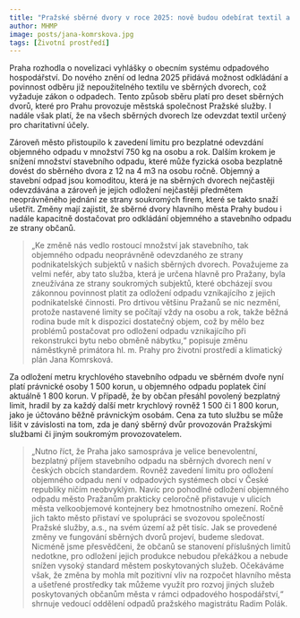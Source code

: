 ```yaml
---
title: "Pražské sběrné dvory v roce 2025: nově budou odebírat textil a upraví limity pro objemný a stavební odpad"
author: MHMP
image: posts/jana-komrskova.jpg
tags: [Životní prostředí]
---
```


Praha rozhodla o novelizaci vyhlášky o obecním systému odpadového hospodářství. Do nového znění od ledna 2025 přidává možnost odkládání a povinnost odběru již nepoužitelného textilu ve sběrných dvorech, což vyžaduje zákon o odpadech. Tento způsob sběru platí pro deset sběrných dvorů, které pro Prahu provozuje městská společnost Pražské služby. I nadále však platí, že na všech sběrných dvorech lze odevzdat textil určený pro charitativní účely. 

Zároveň město přistoupilo k zavedení limitu pro bezplatné odevzdání objemného odpadu v množství 750 kg na osobu a rok. Dalším krokem je snížení množství stavebního odpadu, které může fyzická osoba bezplatně dovést do sběrného dvora z 12 na 4 m3 na osobu ročně. Objemný a stavební odpad jsou komoditou, která je na sběrných dvorech nejčastěji odevzdávána a zároveň je jejich odložení nejčastěji předmětem neoprávněného jednání ze strany soukromých firem, které se takto snaží ušetřit. Změny mají zajistit, že sběrné dvory hlavního města Prahy budou i nadále kapacitně dostačovat pro odkládání objemného a stavebního odpadu ze strany občanů.

> „Ke změně nás vedlo rostoucí množství jak stavebního, tak objemného odpadu neoprávněně odevzdaného ze strany podnikatelských subjektů v našich sběrných dvorech. Považujeme za velmi nefér, aby tato služba, která je určena hlavně pro Pražany, byla zneužívána ze strany soukromých subjektů, které obcházejí svou zákonnou povinnost platit za odložení odpadu vznikajícího z jejich podnikatelské činnosti. Pro drtivou většinu Pražanů se nic nezmění, protože nastavené limity se počítají vždy na osobu a rok, takže běžná rodina bude mít k dispozici dostatečný objem, což by mělo bez problémů postačovat pro odložení odpadu vznikajícího při rekonstrukci bytu nebo obměně nábytku,“ popisuje změnu náměstkyně primátora hl. m. Prahy pro životní prostředí a klimatický plán Jana Komrsková.

Za odložení metru krychlového stavebního odpadu ve sběrném dvoře nyní platí právnické osoby 1 500 korun, u objemného odpadu poplatek činí aktuálně 1 800 korun. V případě, že by občan přesáhl povolený bezplatný limit, hradil by za každý další metr krychlový rovněž 1 500 či 1 800 korun, jako je účtováno běžně právnickým osobám. Cena za tuto službu se může lišit v závislosti na tom, zda je daný sběrný dvůr provozován Pražskými službami či jiným soukromým provozovatelem.

> „Nutno říct, že Praha jako samospráva je velice benevolentní, bezplatný příjem stavebního odpadu na sběrných dvorech není v českých obcích standardem. Rovněž zavedení limitu pro odložení objemného odpadu není v odpadových systémech obcí v České republiky ničím neobvyklým. Navíc pro pohodlné odložení objemného odpadu město Pražanům prakticky celoročně přistavuje v ulicích města velkoobjemové kontejnery bez hmotnostního omezení. Ročně jich takto město přistaví ve spolupráci se svozovou společností Pražské služby, a.s., na svém území až pět tisíc. Jak se provedené změny ve fungování sběrných dvorů projeví, budeme sledovat. Nicméně jsme přesvědčeni, že občanů se stanovení příslušných limitů nedotkne, pro odložení jejich produkce nebudou překážkou a nebude snížen vysoký standard městem poskytovaných služeb. Očekáváme však, že změna by mohla mít pozitivní vliv na rozpočet hlavního města a ušetřené prostředky tak můžeme využít pro rozvoj jiných služeb poskytovaných občanům města v rámci odpadového hospodářství,“ shrnuje vedoucí oddělení odpadů pražského magistrátu Radim Polák.

 
